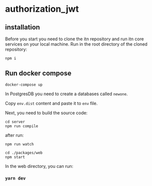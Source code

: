 # authorization_jwt

## installation

Before you start you need to clone the itn repository and run itn core services on your local machine.
Run in the root directory of the cloned repository:

```shell
npm i
```

## Run docker compose

```shell
docker-compose up
```

In PostgresDB you need to create a databases called `newone`.

Copy `env.dist` content and paste it to `env` file.

Next, you need to build the source code:

```shell
cd server
npm run compile
```

after run:

```shell
npm run watch
```

```shell
cd ./packages/web
npm start
```

In the web directory, you can run:

### `yarn dev`
